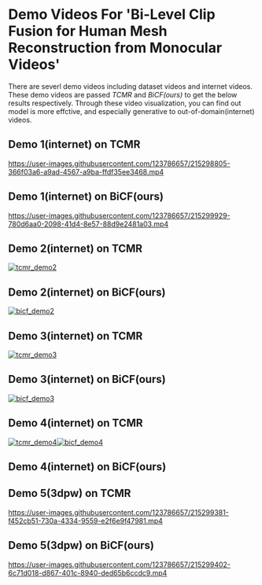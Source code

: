 # Demo Videos For 'Bi-Level Clip Fusion for Human Mesh Reconstruction from Monocular Videos'
There are severl demo videos including dataset videos and internet videos. These demo videos are passed *TCMR* and *BiCF(ours)* to get the below results respectively. Through these video visualization, you can find out model is more effctive, and especially generative to out-of-domain(internet) videos.

## Demo 1(internet) on TCMR
https://user-images.githubusercontent.com/123786657/215298805-366f03a6-a9ad-4567-a9ba-ffdf35ee3468.mp4

## Demo 1(internet) on BiCF(ours)
https://user-images.githubusercontent.com/123786657/215299929-780d6aa0-2098-41d4-8e57-88d9e2481a03.mp4


## Demo 2(internet) on TCMR
[![tcmr_demo2](https://res.cloudinary.com/marcomontalbano/image/upload/v1674958644/video_to_markdown/images/youtube--Ba1dGLU_Rw8-c05b58ac6eb4c4700831b2b3070cd403.jpg)](https://youtu.be/Ba1dGLU_Rw8 "tcmr_demo2")

## Demo 2(internet) on BiCF(ours)
[![bicf_demo2](https://res.cloudinary.com/marcomontalbano/image/upload/v1674959509/video_to_markdown/images/youtube--2blZODzUip0-c05b58ac6eb4c4700831b2b3070cd403.jpg)](https://youtu.be/2blZODzUip0 "bicf_demo2")


## Demo 3(internet) on TCMR
[![tcmr_demo3](https://res.cloudinary.com/marcomontalbano/image/upload/v1674967074/video_to_markdown/images/youtube--STIAZJrf0DI-c05b58ac6eb4c4700831b2b3070cd403.jpg)](https://youtu.be/STIAZJrf0DI "tcmr_demo3")

## Demo 3(internet) on BiCF(ours)
[![bicf_demo3](https://res.cloudinary.com/marcomontalbano/image/upload/v1674967172/video_to_markdown/images/youtube--h1UYm6S32mw-c05b58ac6eb4c4700831b2b3070cd403.jpg)](https://youtu.be/h1UYm6S32mw "bicf_demo3")

## Demo 4(internet) on TCMR
[![tcmr_demo4](https://res.cloudinary.com/marcomontalbano/image/upload/v1674959932/video_to_markdown/images/youtube--_e-y-63WSQU-c05b58ac6eb4c4700831b2b3070cd403.jpg)](https://youtu.be/_e-y-63WSQU "tcmr_demo4")[![bicf_demo4](https://res.cloudinary.com/marcomontalbano/image/upload/v1674960151/video_to_markdown/images/youtube--3f7uSFdp94U-c05b58ac6eb4c4700831b2b3070cd403.jpg)](https://youtu.be/3f7uSFdp94U "bicf_demo4")


## Demo 4(internet) on BiCF(ours)


## Demo 5(3dpw) on TCMR
https://user-images.githubusercontent.com/123786657/215299381-f452cb51-730a-4334-9559-e2f6e9f47981.mp4

## Demo 5(3dpw) on BiCF(ours)
https://user-images.githubusercontent.com/123786657/215299402-6c71d018-d867-401c-8940-ded65b6ccdc9.mp4







